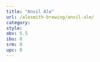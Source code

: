 ```yaml
---
title: "Anvil Ale"
url: /alesmith-brewing/anvil-ale/
category: 
style: 
abv: 5.5
ibu: 0
srm: 0
upc: 0
---
```



